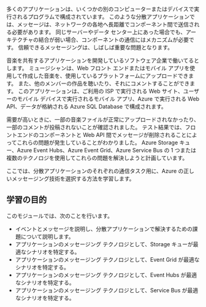 多くのアプリケーションは、いくつかの別のコンピューターまたはデバイスで実行されるプログラムで構成されています。 このような分散アプリケーションでは、メッセージは、ネットワークの各地へ長距離でコンポーネント間で送信される必要があります。 同じサーバーやデータ センター上にあった場合でも、アーキテクチャの結合が弱い場合、コンポーネントの通信にはメカニズムが必要です。 信頼できるメッセージングは、しばしば重要な問題となります。

音楽を共有するアプリケーションを開発しているソフトウェア企業で働いてるとします。 ミュージシャンは、Web フロント エンドまたはモバイル アプリを使用して作成した音楽を、使用しているプラットフォームにアップロードできます。 また、他のメンバーの作品を聴いたり、それにコメントすることができます。 このアプリケーションは、ご利用の ISP で実行される Web サイト、ユーザーのモバイル デバイスで実行されるモバイル アプリ、Azure で実行される Web API、データが格納される Azure SQL Database で構成されます。

需要が高いときに、一部の音楽ファイルが正常にアップロードされなかったり、一部のコメントが投稿されないことが確認されました。 テスト結果では、フロントエンドのコンポーネントと Web API 間でメッセージが削除されることによってこれらの問題が発生していることがわかりました。 Azure Storage キュー、Azure Event Hubs、Azure Event Grid、Azure Service Bus の 1 つまたは複数のテクノロジを使用してこれらの問題を解決しようと計画しています。

ここでは、分散アプリケーションのそれぞれの通信タスク用に、Azure の正しいメッセージング技術を選択する方法を学習します。

## <a name="learning-objectives"></a>学習の目的
このモジュールでは、次のことを行います。

- イベントとメッセージを説明し、分散アプリケーションで解決するための課題について説明します。
- アプリケーションのメッセージング テクノロジとして、Storage キューが最適なシナリオを特定する。
- アプリケーションのメッセージング テクノロジとして、Event Grid が最適なシナリオを特定する。
- アプリケーションのメッセージング テクノロジとして、Event Hubs が最適なシナリオを特定する。
- アプリケーションのメッセージング テクノロジとして、Service Bus が最適なシナリオを特定する。
